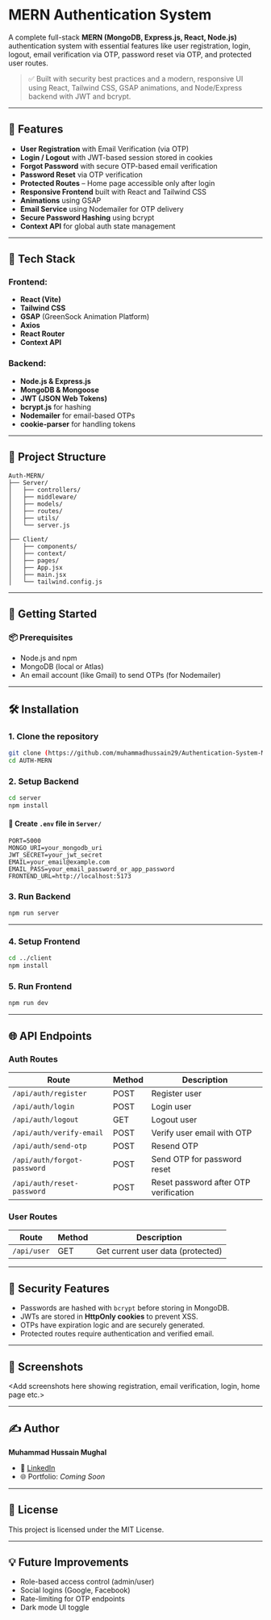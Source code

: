 
# MERN Authentication System

A complete full-stack **MERN (MongoDB, Express.js, React, Node.js)** authentication system with essential features like user registration, login, logout, email verification via OTP, password reset via OTP, and protected user routes.

> ✅ Built with security best practices and a modern, responsive UI using React, Tailwind CSS, GSAP animations, and Node/Express backend with JWT and bcrypt.

---

## 🔐 Features

- **User Registration** with Email Verification (via OTP)
- **Login / Logout** with JWT-based session stored in cookies
- **Forgot Password** with secure OTP-based email verification
- **Password Reset** via OTP verification
- **Protected Routes** – Home page accessible only after login
- **Responsive Frontend** built with React and Tailwind CSS
- **Animations** using GSAP
- **Email Service** using Nodemailer for OTP delivery
- **Secure Password Hashing** using bcrypt
- **Context API** for global auth state management

---

## 🧰 Tech Stack

### Frontend:
- **React (Vite)**
- **Tailwind CSS**
- **GSAP** (GreenSock Animation Platform)
- **Axios**
- **React Router**
- **Context API**

### Backend:
- **Node.js & Express.js**
- **MongoDB & Mongoose**
- **JWT (JSON Web Tokens)**
- **bcrypt.js** for hashing
- **Nodemailer** for email-based OTPs
- **cookie-parser** for handling tokens

---

## 📁 Project Structure

```
Auth-MERN/
├── Server/
│   ├── controllers/
│   ├── middleware/
│   ├── models/
│   ├── routes/
│   ├── utils/
│   └── server.js
│
├── Client/
│   ├── components/
│   ├── context/
│   ├── pages/
│   ├── App.jsx
│   ├── main.jsx
│   └── tailwind.config.js
```

---

## 🚀 Getting Started

### 📦 Prerequisites

- Node.js and npm
- MongoDB (local or Atlas)
- An email account (like Gmail) to send OTPs (for Nodemailer)

---

## 🛠️ Installation

### 1. Clone the repository

```bash
git clone (https://github.com/muhammadhussain29/Authentication-System-MERN)
cd AUTH-MERN
```

### 2. Setup Backend

```bash
cd server
npm install
```

#### 🔐 Create `.env` file in `Server/`

```env
PORT=5000
MONGO_URI=your_mongodb_uri
JWT_SECRET=your_jwt_secret
EMAIL=your_email@example.com
EMAIL_PASS=your_email_password_or_app_password
FRONTEND_URL=http://localhost:5173
```

### 3. Run Backend

```bash
npm run server
```

---

### 4. Setup Frontend

```bash
cd ../client
npm install
```

### 5. Run Frontend

```bash
npm run dev
```

---

## 🌐 API Endpoints

### Auth Routes

| Route                  | Method | Description                           |
|------------------------|--------|---------------------------------------|
| `/api/auth/register`   | POST   | Register user                         |
| `/api/auth/login`      | POST   | Login user                            |
| `/api/auth/logout`     | GET    | Logout user                           |
| `/api/auth/verify-email` | POST | Verify user email with OTP            |
| `/api/auth/send-otp`   | POST   | Resend OTP                            |
| `/api/auth/forgot-password` | POST | Send OTP for password reset       |
| `/api/auth/reset-password` | POST | Reset password after OTP verification|

### User Routes

| Route              | Method | Description            |
|--------------------|--------|------------------------|
| `/api/user`        | GET    | Get current user data (protected) |

---

## 🔐 Security Features

- Passwords are hashed with `bcrypt` before storing in MongoDB.
- JWTs are stored in **HttpOnly cookies** to prevent XSS.
- OTPs have expiration logic and are securely generated.
- Protected routes require authentication and verified email.

---

## 📸 Screenshots

<Add screenshots here showing registration, email verification, login, home page etc.>

---

## ✍️ Author

**Muhammad Hussain Mughal**

- 🔗 [LinkedIn](https://www.linkedin.com/in/muhammad-hussain-mughal-213069248/)
- 🌐 Portfolio: *Coming Soon*

---

## 📄 License

This project is licensed under the MIT License.

---

## 💡 Future Improvements

- Role-based access control (admin/user)
- Social logins (Google, Facebook)
- Rate-limiting for OTP endpoints
- Dark mode UI toggle
